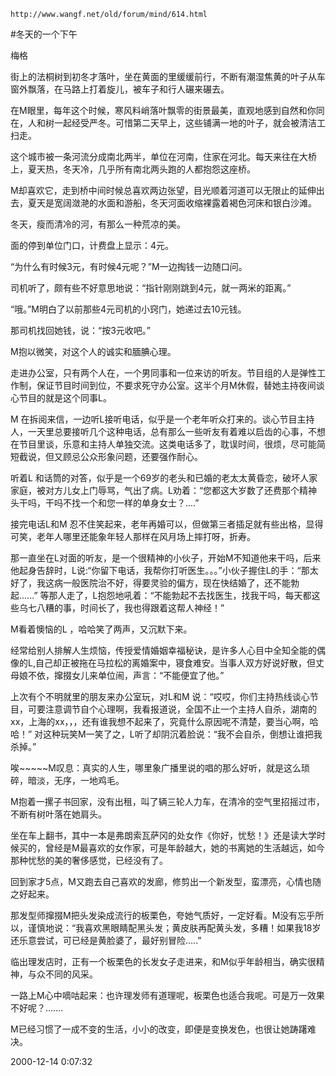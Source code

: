 `http://www.wangf.net/old/forum/mind/614.html`

#冬天的一个下午

梅格

街上的法桐树到初冬才落叶，坐在黄面的里缓缓前行，不断有潮湿焦黄的叶子从车窗外飘落，在马路上打着旋儿，被车子和行人碾来碾去。

在M眼里，每年这个时候，寒风料峭落叶飘零的街景最美，直观地感到自然和你同在，人和树一起经受严冬。可惜第二天早上，这些铺满一地的叶子，就会被清洁工扫走。

这个城市被一条河流分成南北两半，单位在河南，住家在河北。每天来往在大桥上，夏天热，冬天冷，几乎所有南北两头跑的人都抱怨这座桥。

M却喜欢它，走到桥中间时候总喜欢两边张望，目光顺着河道可以无限止的延伸出去，夏天是宽阔潋滟的水面和游船，冬天河面收缩裸露着褐色河床和银白沙滩。

冬天，瘦而清冷的河，有那么一种荒凉的美。

面的停到单位门口，计费盘上显示：4元。

“为什么有时候3元，有时候4元呢？”M一边掏钱一边随口问。

司机听了，颇有些不好意思地说：“指针刚刚跳到4元，就一两米的距离。”

“哦。”M明白了以前那些4元司机的小窍门，她递过去10元钱。

那司机找回她钱，说：“按3元收吧。”

M抱以微笑，对这个人的诚实和腼腆心理。

走进办公室，只有两个人在，一个男同事和一位来访的听友。节目组的人是弹性工作制，保证节目时间到位，不要求死守办公室。这半个月M休假，替她主持夜间谈心节目的就是这个同事L。

M 在拆阅来信，一边听L接听电话，似乎是一个老年听众打来的。谈心节目主持人，一天里总要接听几个这种电话，总有那么一些听友有着难以启齿的心事，不想在节目里谈，乐意和主持人单独交流。这类电话多了，耽误时间，很烦，尽可能简短截说，但又顾忌公众形象问题，还要强作耐心。

听着L 和话筒的对答，似乎是一个69岁的老头和已婚的老太太黄昏恋，破坏人家家庭，被对方儿女上门辱骂，气出了病。L劝着：“您都这大岁数了还费那个精神头干吗，干吗不找一个和您一样的单身女士？....”

接完电话L和M 忍不住笑起来，老年再婚可以，但做第三者插足就有些出格，显得可笑，老年人哪里还能象年轻人那样在风月场上摔打呀，折寿。

那一直坐在L对面的听友，是一个很精神的小伙子，开始M不知道他来干吗，后来他起身告辞时，L说:“你留下电话，我帮你打听医生。。。”小伙子握住L的手：“那太好了，我这病一般医院治不好，得要灵验的偏方，现在快结婚了，还不能勃起......”
等那人走了，L抱怨地吼着：“不能勃起不去找医生，找我干吗，每天都这些乌七八糟的事，时间长了，我也得跟着这帮人神经！”

M看着懊恼的L ，哈哈笑了两声，又沉默下来。

经常给别人排解人生烦恼，传授爱情婚姻幸福秘诀，是许多人心目中全知全能的偶像的L,自己却正被拖在马拉松的离婚案中，寝食难安。当事人双方好说好散，但丈母娘不依，撺掇女儿来单位闹，声言：“不能便宜了他。”

上次有个不明就里的朋友来办公室玩，对L和M 说：“哎哎，你们主持热线谈心节目，可要注意调节自个心理啊，我看报道说，全国不止一个主持人自杀，湖南的xx，上海的xx，，，还有谁我想不起来了，究竟什么原因呢不清楚，要当心啊，哈哈！”
对这种玩笑M一笑了之，L听了却阴沉着脸说：“我不会自杀，倒想让谁把我杀掉。”

唉~~~~~M叹息：真实的人生，哪里象广播里说的唱的那么好听，就是这么琐碎，暗淡，无序，一地鸡毛。

M抱着一摞子书回家，没有出租，叫了辆三轮人力车，在清冷的空气里招摇过市，不断有树叶落在她肩头。

坐在车上翻书，其中一本是弗朗索瓦萨冈的处女作《你好，忧愁！》还是读大学时候买的，曾经是M最喜欢的女作家，可是年龄越大，她的书离她的生活越远，如今那种忧愁的美的奢侈感觉，已经没有了。

回到家才5点，M又跑去自己喜欢的发廊，修剪出一个新发型，蛮漂亮，心情也随之好起来。

那发型师撺掇M把头发染成流行的板栗色，夸她气质好，一定好看。M没有忘乎所以，谨慎地说：“我喜欢黑眼睛配黑头发；黄皮肤再配黄头发，多糟！如果我18岁还乐意尝试，可已经是黄脸婆了，最好别冒险.....”

临出理发店时，正有一个板栗色的长发女子走进来，和M似乎年龄相当，确实很精神，与众不同的风采。

一路上M心中嘀咕起来：也许理发师有道理呢，板栗色也适合我呢。可是万一效果不好呢？.......

M已经习惯了一成不变的生活，小小的改变，即便是变换发色，也很让她踌躇难决。

2000-12-14 0:07:32
